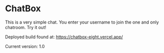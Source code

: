 # ChatBox

This is a very simple chat. You enter your username to join the one and only chatroom. Try it out!

Deployed build found at: https://chatbox-eight.vercel.app/

Current version: 1.0
